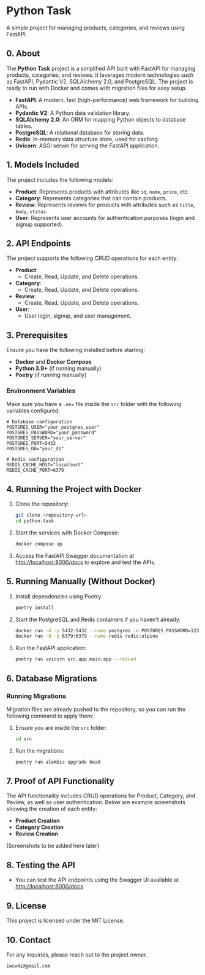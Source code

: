 # Python Task
A simple project for managing products, categories, and reviews using FastAPI.

## 0. About

The **Python Task** project is a simplified API built with FastAPI for managing products, categories, and reviews. It leverages modern technologies such as FastAPI, Pydantic V2, SQLAlchemy 2.0, and PostgreSQL. The project is ready to run with Docker and comes with migration files for easy setup.

- **FastAPI**: A modern, fast (high-performance) web framework for building APIs.
- **Pydantic V2**: A Python data validation library.
- **SQLAlchemy 2.0**: An ORM for mapping Python objects to database tables.
- **PostgreSQL**: A relational database for storing data.
- **Redis**: In-memory data structure store, used for caching.
- **Uvicorn**: ASGI server for serving the FastAPI application.

## 1. Models Included

The project includes the following models:
- **Product**: Represents products with attributes like `id`, `name`, `price`, etc.
- **Category**: Represents categories that can contain products.
- **Review**: Represents reviews for products with attributes such as `title`, `body`, `status`.
- **User**: Represents user accounts for authentication purposes (login and signup supported).

## 2. API Endpoints

The project supports the following CRUD operations for each entity:

- **Product**:
  - Create, Read, Update, and Delete operations.
- **Category**:
  - Create, Read, Update, and Delete operations.
- **Review**:
  - Create, Read, Update, and Delete operations.
- **User**:
  - User login, signup, and user management.

## 3. Prerequisites

Ensure you have the following installed before starting:

- **Docker** and **Docker Compose**
- **Python 3.9+** (if running manually)
- **Poetry** (if running manually)

### Environment Variables

Make sure you have a `.env` file inside the `src` folder with the following variables configured:

```env
# Database configuration
POSTGRES_USER="your_postgres_user"
POSTGRES_PASSWORD="your_password"
POSTGRES_SERVER="your_server"
POSTGRES_PORT=5432
POSTGRES_DB="your_db"

# Redis configuration
REDIS_CACHE_HOST="localhost"
REDIS_CACHE_PORT=6379
```

## 4. Running the Project with Docker

1. Clone the repository:
   ```sh
   git clone <repository-url>
   cd python-task
   ```

2. Start the services with Docker Compose:
   ```sh
   docker compose up
   ```

3. Access the FastAPI Swagger documentation at [http://localhost:8000/docs](http://localhost:8000/docs) to explore and test the APIs.

## 5. Running Manually (Without Docker)

1. Install dependencies using Poetry:
   ```sh
   poetry install
   ```

2. Start the PostgreSQL and Redis containers if you haven't already:
   ```sh
   docker run -d -p 5432:5432 --name postgres -e POSTGRES_PASSWORD=1234 postgres
   docker run -d -p 6379:6379 --name redis redis:alpine
   ```

3. Run the FastAPI application:
   ```sh
   poetry run uvicorn src.app.main:app --reload
   ```

## 6. Database Migrations

### Running Migrations
Migration files are already pushed to the repository, so you can run the following command to apply them:

1. Ensure you are inside the `src` folder:
   ```sh
   cd src
   ```

2. Run the migrations:
   ```sh
   poetry run alembic upgrade head
   ```

## 7. Proof of API Functionality

The API functionality includes CRUD operations for Product, Category, and Review, as well as user authentication. Below are example screenshots showing the creation of each entity:

- **Product Creation**
- **Category Creation**
- **Review Creation**

(Screenshots to be added here later)

## 8. Testing the API

- You can test the API endpoints using the Swagger UI available at [http://localhost:8000/docs](http://localhost:8000/docs).

## 9. License

This project is licensed under the MIT License.

## 10. Contact

For any inquiries, please reach out to the project owner.
```
iwcw4i@gmail.com
```